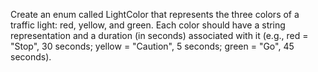 Create an enum called LightColor that represents the three colors of a traffic light: red, yellow, and green. Each color
should have a string representation and a duration (in seconds) associated with it (e.g., red = "Stop", 30 seconds;
yellow = "Caution", 5 seconds; green = "Go", 45 seconds).
